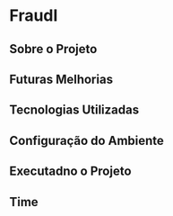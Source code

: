 # FraudI

## Sobre o Projeto 
## Futuras Melhorias
## Tecnologias Utilizadas
## Configuração do Ambiente
## Executadno o Projeto
## Time


